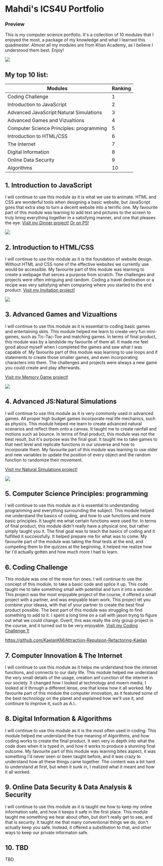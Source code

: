 <!DOCTYPE html>

# Mahdi's ICS4U Portfolio #

### Preview ###
This is my computer science portfolio. It's a collection of 10 modules that I enjoyed the most, a package of my knowledge and what I learned this quadmester. Almost all my modules are from Khan Academy, as I believe I understood them best. Enjoy!

<img id="khan" src="https://support.khanacademy.org/hc/user_images/bxdMcLh5-h7PkoXFEWUb2Q.png">


## My top 10 list: ##
  
Modules  | Ranking
------------- | -------------
Coding Challenge  | 1
Introduction to JavaScript  | 2
Advanced JavaScript:Natural Simulations  | 3
Advanced Games and Vizualtions  | 4
Computer Science Principles: programming  | 5        
Introduction to HTML/CSS  | 6
The Internet  | 7
Digital Information  | 8
Online Data Security  | 9
Algorithms  | 10

## 1. Introduction to JavaScript ##
  
I will continue to use this module as it is what we use to animate. HTML and CSS are wonderful tools when designing a basic website, but JavaScript goes that extra step to turn a decent website into a terrific one. My favourite part of this module was learning to add text and pictures to the screen to truly bring everything together in a satisfying manner, and one that pleases the eye. 
<a href="https://www.khanacademy.org/computer-programming/spin-off-of-project-whats-for-dinner/5779760197877760">Visit my Dinner project!</a>
<a href="https://editor.p5js.org/mahdibouakline/sketches/uFUWPNaV4">Or on P5!</a>

<img id="JS" src="https://upload.wikimedia.org/wikipedia/commons/thumb/6/6a/JavaScript-logo.png/480px-JavaScript-logo.png">



## 2. Introduction to HTML/CSS ##
I will continue to use this module as it is the foundation of website design. Without HTML and CSS none of the effective websites we currently use would be accessible. My favourite part of this module was learning to create a webpage that serces a purpose from scratch. The challenges and projects were often intriguing and random. Coding a travel destination or a recipe was very satisfying when comparing where you started to the end product.
<a href="https://www.khanacademy.org/computer-programming/spin-off-of-project-event-invite/5606811827126272">Visit my Invitation project!</a>

<img id="HTML" src="https://upload.wikimedia.org/wikipedia/commons/thumb/6/61/HTML5_logo_and_wordmark.svg/1200px-HTML5_logo_and_wordmark.svg.png">
 
 
 
## 3. Advanced Games and Vizualtions ##
I will continue to use this module as it is essential to coding basic games and entertaining skits. This module helped me learn to create very fun mini-games, such as Tic-Tac-Toe and matching games. In terms of final product, this module was by a landslide my favourite of them all. It made me feel good about myself when I completed the games and saw what I was capable of. My favourite part of this module was learning to use loops and if statements to create those smaller games, and even incorporating characters into them. The challenges and projects were always a new game you could create and play afterwards.

<a href="https://www.khanacademy.org/computer-programming/spin-off-of-project-memory/6468164162895872">Visit my Memory Game project!</a>

<img id="Matching" src="https://www.khanacademy.org/computer-programming/project-memory/6369047752998912/5649050225344512.png">



## 4. Advanced JS:Natural Simulations ##
I will continue to use this module as it is very commonly used in advanced games. All proper high budget games incorporate real life mechanics, such as physics. This module helped me learn to create advanced natural scenarios and reflect them onto a canvas. It taught me to create rainfall and motions such as bounce. In terms of final product, this module was not the best result, but it's purpose was the final goal. It taught me to take games to that next level and replicate functions in our universe and how to incorporate them. My favourite part of this module was learning to use older and new variables to update the position of every object and the random function to randomize their movement. 

<a href="https://www.khanacademy.org/computer-programming/spin-off-of-project-creature-colonies/5214854252544000">Visit my Natural Simulations project!</a>

<img id="Creature" src="https://cdn.kastatic.org/ka-perseus-images/7bbcaddc11804d8d18c538e635dceb86d43c2218.png">

 

## 5. Computer Science Principles: programming ##
I will continue to use this module as it is essential to understanding programming and everything surrounding the subject. This module helped me understand the basics of coding, and how to use functions and more basic principles. It taught me what certain functions were used for. In terms of final product, this module didn't really have a physical one, but rather simply taught you it. The final goal was to teach the basics of coding and it fulfilled it successfully. It helped prepare me for what was to come. My favourite part of the module was taking the final tests at the end, and competing them to the quizzes at the beginning, it helped me realize how far I'd actually gotten and how much more I had to learn.   

  
## 6. Coding Challenge ##
This module was one of the more fun ones. I will continue to use the concept of this module, to take a basic code and splice it up. This code taught me to take something small with potential and turn it into a wonder. This project was the most enjoyable project of the course, it offered a small project with a partner, and was enjoyable team work. This project let you combine your ideasa, with that of your partner to create the best final product possible. The best part of this module was struggling to find something to add to it. I spent a long time on a call with jason tryng to figure out what we could change. Overll, this was really the only group project in the course, and it turned out to be very enjoyable.
<a href="https://editor.p5js.org/mahdibouakline/sketches/l1yxTPK__">Visit my Coding Challenge 1!</a>

https://github.com/KaelanKM/Attraction-Repulsion-Refactoring-Kaelan


  
## 7. Computer Innovation & The Internet ##
I will continue to use this module as it helps me understand how the internet functions, and connects to our daily life. This module helped me understand the very small details of the usage, creation anf cunction of the internet in our society. It changed how I looked at technology and moern media, I looked at it through a different lense, one that knew how it all worked. My favourite part of this module the computer innovation, as it featured some of the best technology on the planet and explained how we'll use it, and continure to improve it, such as A.I..     



## 8. Digital Information & Algorithms ##
I will continue to use this module as it is the most often used in coding. This module helped me understand the true meaning of Algorithms, and how coding works to create the final product. It wen very in depth into what the code does when it is typed in, and how it works to produce a stunning final outcome. My favourite part of this module was learning bites aspect, it was something I'd never seen or been taught before, and it was crazy to understand how all these things came together. The content was a bit hard to understand at first, but when it sunk in, I realized what it meant and how it all worked.   


  
## 9. Online Data Security & Data Analysis & Security ##
I will continue to use this module as it is taught me how to keep my online information safe, and how it keeps it safe in the first place. This module taught me something we hear about often, but don't really get to see, and that is security. It taught me that many conventional things we do, don't actually keep you safe. Instead, it offered a substitution to that, and other ways to keep our private informaton safe.



## 10. TBD ##
TBD
